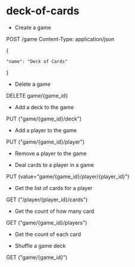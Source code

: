 # deck-of-cards

- Create a game

POST /game
Content-Type: application/json

{

    "name": "Deck of Cards"

}


- Delete a game

DELETE game/{game_id}

- Add a deck to the game

PUT ("game/{game_id}/deck")

- Add a player to the game

PUT ("game/{game_id}/player")

- Remove a player to the game

- Deal cards to a player in a game

PUT (value="game/{game_id}/player/{player_id}")

- Get the list of cards for a player

GET ("/player/{player_id}/cards")

- Get the count of how many card

GET ("game/{game_id}/players")

- Get the count of each card

- Shuffle a game deck

GET ("game/{game_id}")
